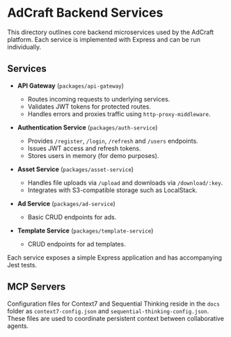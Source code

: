 # AdCraft Backend Services

This directory outlines core backend microservices used by the AdCraft platform. Each service is implemented with Express and can be run individually.

## Services

- **API Gateway** (`packages/api-gateway`)
  - Routes incoming requests to underlying services.
  - Validates JWT tokens for protected routes.
  - Handles errors and proxies traffic using `http-proxy-middleware`.

- **Authentication Service** (`packages/auth-service`)
  - Provides `/register`, `/login`, `/refresh` and `/users` endpoints.
  - Issues JWT access and refresh tokens.
  - Stores users in memory (for demo purposes).

- **Asset Service** (`packages/asset-service`)
  - Handles file uploads via `/upload` and downloads via `/download/:key`.
  - Integrates with S3-compatible storage such as LocalStack.

- **Ad Service** (`packages/ad-service`)
  - Basic CRUD endpoints for ads.

- **Template Service** (`packages/template-service`)
  - CRUD endpoints for ad templates.

Each service exposes a simple Express application and has accompanying Jest tests.

## MCP Servers

Configuration files for Context7 and Sequential Thinking reside in the `docs` folder as `context7-config.json` and `sequential-thinking-config.json`. These files are used to coordinate persistent context between collaborative agents.
